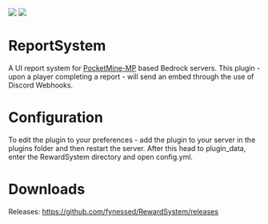 [![](https://poggit.pmmp.io/shield.state/ReportSystemUI)](https://poggit.pmmp.io/p/ReportSystemUI)
[![](https://poggit.pmmp.io/shield.api/ReportSystemUI)](https://poggit.pmmp.io/p/ReportSystemUI)

# ReportSystem
A UI report system for [PocketMine-MP](https://pmmp.io/) based Bedrock servers. This plugin - upon a player completing a report - will send an embed through the use of Discord Webhooks.

# Configuration
To edit the plugin to your preferences - add the plugin to your server in the plugins folder and then restart the server. After this head to plugin_data, enter the RewardSystem directory and open config.yml.

# Downloads
Releases: https://github.com/fynessed/RewardSystem/releases
